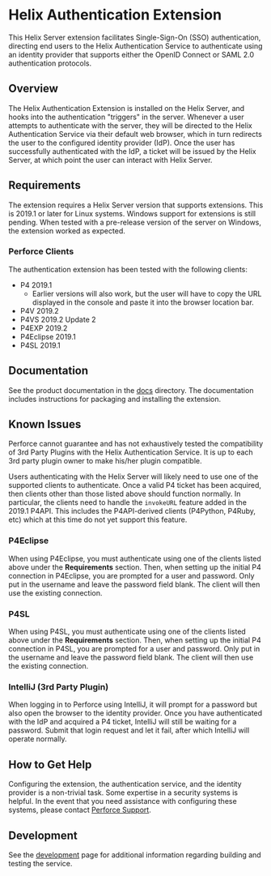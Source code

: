# Helix Authentication Extension

This Helix Server extension facilitates Single-Sign-On (SSO) authentication,
directing end users to the Helix Authentication Service to authenticate using an
identity provider that supports either the OpenID Connect or SAML 2.0
authentication protocols.

## Overview

The Helix Authentication Extension is installed on the Helix Server, and hooks
into the authentication "triggers" in the server. Whenever a user attempts to
authenticate with the server, they will be directed to the Helix Authentication
Service via their default web browser, which in turn redirects the user to the
configured identity provider (IdP). Once the user has successfully authenticated
with the IdP, a ticket will be issued by the Helix Server, at which point the
user can interact with Helix Server.

## Requirements

The extension requires a Helix Server version that supports extensions. This is
2019.1 or later for Linux systems. Windows support for extensions is still
pending. When tested with a pre-release version of the server on Windows, the
extension worked as expected.

### Perforce Clients

The authentication extension has been tested with the following clients:

* P4 2019.1
    + Earlier versions will also work, but the user will have to copy the URL
      displayed in the console and paste it into the browser location bar.
* P4V 2019.2
* P4VS 2019.2 Update 2
* P4EXP 2019.2
* P4Eclipse 2019.1
* P4SL 2019.1

## Documentation

See the product documentation in the [docs](./docs) directory. The documentation
includes instructions for packaging and installing the extension.

## Known Issues

Perforce cannot guarantee and has not exhaustively tested the compatibility of
3rd Party Plugins with the Helix Authentication Service. It is up to each 3rd
party plugin owner to make his/her plugin compatible.

Users authenticating with the Helix Server will likely need to use one of the
supported clients to authenticate. Once a valid P4 ticket has been acquired,
then clients other than those listed above should function normally. In
particular, the clients need to handle the `invokeURL` feature added in the
2019.1 P4API. This includes the P4API-derived clients (P4Python, P4Ruby, etc)
which at this time do not yet support this feature.

### P4Eclipse

When using P4Eclipse, you must authenticate using one of the clients listed
above under the **Requirements** section. Then, when setting up the initial P4
connection in P4Eclipse, you are prompted for a user and password. Only put in
the username and leave the password field blank. The client will then use the
existing connection.

### P4SL

When using P4SL, you must authenticate using one of the clients listed above
under the **Requirements** section. Then, when setting up the initial P4
connection in P4SL, you are prompted for a user and password. Only put in the
username and leave the password field blank. The client will then use the
existing connection.

### IntelliJ (3rd Party Plugin)

When logging in to Perforce using IntelliJ, it will prompt for a password but
also open the browser to the identity provider. Once you have authenticated with
the IdP and acquired a P4 ticket, IntelliJ will still be waiting for a password.
Submit that login request and let it fail, after which IntelliJ will operate
normally.

## How to Get Help

Configuring the extension, the authentication service, and the identity provider
is a non-trivial task. Some expertise in a security systems is helpful. In the
event that you need assistance with configuring these systems, please contact
[Perforce Support](https://www.perforce.com/support/request-support).

## Development

See the [development](./docs/Development.md) page for additional information
regarding building and testing the service.
